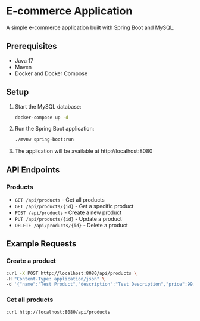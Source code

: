 # E-commerce Application

A simple e-commerce application built with Spring Boot and MySQL.

## Prerequisites

- Java 17
- Maven
- Docker and Docker Compose

## Setup

1. Start the MySQL database:
   ```bash
   docker-compose up -d
   ```

2. Run the Spring Boot application:
   ```bash
   ./mvnw spring-boot:run
   ```

3. The application will be available at http://localhost:8080

## API Endpoints

### Products

- `GET /api/products` - Get all products
- `GET /api/products/{id}` - Get a specific product
- `POST /api/products` - Create a new product
- `PUT /api/products/{id}` - Update a product
- `DELETE /api/products/{id}` - Delete a product

## Example Requests

### Create a product
```bash
curl -X POST http://localhost:8080/api/products \
-H "Content-Type: application/json" \
-d '{"name":"Test Product","description":"Test Description","price":99.99,"stock":100}'
```

### Get all products
```bash
curl http://localhost:8080/api/products
```
